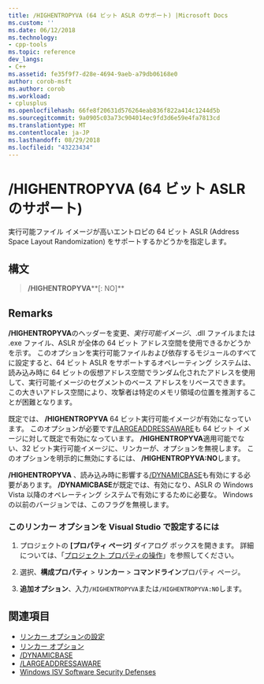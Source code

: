 ```yaml
---
title: /HIGHENTROPYVA (64 ビット ASLR のサポート) |Microsoft Docs
ms.custom: ''
ms.date: 06/12/2018
ms.technology:
- cpp-tools
ms.topic: reference
dev_langs:
- C++
ms.assetid: fe35f9f7-d28e-4694-9aeb-a79db06168e0
author: corob-msft
ms.author: corob
ms.workload:
- cplusplus
ms.openlocfilehash: 66fe8f20631d576264eab836f822a414c1244d5b
ms.sourcegitcommit: 9a0905c03a73c904014ec9fd3d6e59e4fa7813cd
ms.translationtype: MT
ms.contentlocale: ja-JP
ms.lasthandoff: 08/29/2018
ms.locfileid: "43223434"
---
```

# <a name="highentropyva-support-64-bit-aslr"></a>/HIGHENTROPYVA (64 ビット ASLR のサポート)

実行可能ファイル イメージが高いエントロピの 64 ビット ASLR (Address Space Layout Randomization) をサポートするかどうかを指定します。

## <a name="syntax"></a>構文

> **/HIGHENTROPYVA****[: NO]**

## <a name="remarks"></a>Remarks

**/HIGHENTROPYVA**のヘッダーを変更、*実行可能イメージ*、.dll ファイルまたは .exe ファイル、ASLR が全体の 64 ビット アドレス空間を使用できるかどうかを示す。 このオプションを実行可能ファイルおよび依存するモジュールのすべてに設定すると、64 ビット ASLR をサポートするオペレーティング システムは、読み込み時に 64 ビットの仮想アドレス空間でランダム化されたアドレスを使用して、実行可能イメージのセグメントのベース アドレスをリベースできます。 この大きいアドレス空間により、攻撃者は特定のメモリ領域の位置を推測することが困難となります。

既定では、 **/HIGHENTROPYVA** 64 ビット実行可能イメージが有効になっています。 このオプションが必要です[/LARGEADDRESSAWARE](largeaddressaware-handle-large-addresses.md)も 64 ビット イメージに対して既定で有効になっています。 **/HIGHENTROPYVA**適用可能でない、32 ビット実行可能イメージに、リンカーが、オプションを無視します。 このオプションを明示的に無効にするには、 **/HIGHENTROPYVA:NO**します。

**/HIGHENTROPYVA** 、読み込み時に影響する[/DYNAMICBASE](dynamicbase-use-address-space-layout-randomization.md)も有効にする必要があります。 **/DYNAMICBASE**が既定では、有効になり、ASLR の Windows Vista 以降のオペレーティング システムで有効にするために必要な。 Windows の以前のバージョンでは、このフラグを無視します。

### <a name="to-set-this-linker-option-in-visual-studio"></a>このリンカー オプションを Visual Studio で設定するには

1. プロジェクトの **[プロパティ ページ]** ダイアログ ボックスを開きます。 詳細については、「[プロジェクト プロパティの操作](../../ide/working-with-project-properties.md)」を参照してください。

1. 選択、**構成プロパティ** > **リンカー** > **コマンドライン**プロパティ ページ。

1. **追加オプション**、入力`/HIGHENTROPYVA`または`/HIGHENTROPYVA:NO`します。

## <a name="see-also"></a>関連項目

- [リンカー オプションの設定](../../build/reference/setting-linker-options.md)
- [リンカー オプション](../../build/reference/linker-options.md)
- [/DYNAMICBASE](dynamicbase-use-address-space-layout-randomization.md)
- [/LARGEADDRESSAWARE](largeaddressaware-handle-large-addresses.md)
- [Windows ISV Software Security Defenses](https://msdn.microsoft.com/library/bb430720.aspx)
